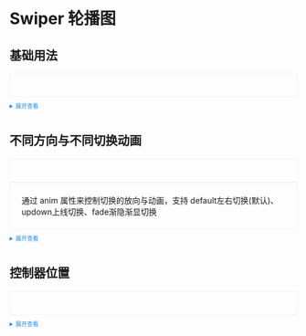 <!--
 * @Author: 申恒杰
 * @Date: 2023-02-08 19:27:33
 * @Description: 铁沸物
 * @FilePath: \tass-ui\docs\components\swiper\index.md
-->
<script setup>
import Default from './default.vue'
import Updown from './updown.vue'
import Address from './address.vue'
</script>
<style>
  .example{
      border: 1px solid #f5f5f5;
      border-radius: 5px;
      padding:20px
  }
  
  details > summary:first-of-type {
      font-size: 10px;
      padding: 8px 0;
      cursor: pointer;
      color: #1989fa;
  }
</style>
# Swiper 轮播图
## 基础用法
<div class='example'>
  <Default></Default>
</div>
<details>
<summary>展开查看</summary>

```vue
<template>
  <tass-carousel v-model="active1">
    <tass-carousel-item id="1">
      <div style="color: white;text-align: center;width:100%;height:300px;line-height:300px;background-color:#009688;">一</div>
    </tass-carousel-item>
    <tass-carousel-item id="2">
      <div style="color: white;text-align: center;width:100%;height:300px;line-height:300px;background-color:#5FB878;">二</div>
    </tass-carousel-item>
    <tass-carousel-item id="3">
      <div style="color: white;text-align: center;width:100%;height:300px;line-height:300px;background-color:#FFB800;">三</div>
    </tass-carousel-item>
    <tass-carousel-item id="4">
      <div style="color: white;text-align: center;width:100%;height:300px;line-height:300px;background-color:#FF5722;">四</div>
    </tass-carousel-item>
  </tass-carousel>
</template>

<script>
import { ref } from 'vue'

export default {
  setup() {

    const active1 = ref("1")

    return {
      active1
    }
  }
}
</script>

```
</details>

## 不同方向与不同切换动画
<div class='example'>
  <Updown style="width: 100%;"></Updown>
</div>
<div class=example>
通过 anim 属性来控制切换的放向与动画，支持 default左右切换(默认)、updown上线切换、fade渐隐渐显切换
</div>
<details>
<summary>展开查看</summary>

```vue
<template>
  <div style="display:flex;justify-content: space-around;flex-wrap:wrap;">
  <tass-carousel v-model="activeAnmi1" anim="updown" style="display:inline-block;width:32%;padding-right:10px" :autoplay="true">
    <tass-carousel-item id="1">
      <div style="color: white;text-align: center;width:100%;height:300px;line-height:300px;background-color:#009688;">一</div>
    </tass-carousel-item>
    <tass-carousel-item id="2">
      <div style="color: white;text-align: center;width:100%;height:300px;line-height:300px;background-color:#5FB878;">二</div>
    </tass-carousel-item>
    <tass-carousel-item id="3">
      <div style="color: white;text-align: center;width:100%;height:300px;line-height:300px;background-color:#FFB800;">三</div>
    </tass-carousel-item>
    <tass-carousel-item id="4">
      <div style="color: white;text-align: center;width:100%;height:300px;line-height:300px;background-color:#FF5722;">四</div>
    </tass-carousel-item>
  </tass-carousel>
  <tass-carousel v-model="activeAnmi2" style="width:32%">
    <tass-carousel-item id="1">
      <div style="color: white;text-align: center;width:100%;height:300px;line-height:300px;background-color:#009688;">一</div>
    </tass-carousel-item>
    <tass-carousel-item id="2">
      <div style="color: white;text-align: center;width:100%;height:300px;line-height:300px;background-color:#5FB878;">二</div>
    </tass-carousel-item>
    <tass-carousel-item id="3">
      <div style="color: white;text-align: center;width:100%;height:300px;line-height:300px;background-color:#FFB800;">三</div>
    </tass-carousel-item>
    <tass-carousel-item id="4">
      <div style="color: white;text-align: center;width:100%;height:300px;line-height:300px;background-color:#FF5722;">四</div>
    </tass-carousel-item>
  </tass-carousel>
  <tass-carousel v-model="activeAnmi3" anim="fade" style="width:32%;">
    <tass-carousel-item id="1">
      <div style="color: white;text-align: center;width:100%;height:300px;line-height:300px;background-color:#009688;">一</div>
    </tass-carousel-item>
    <tass-carousel-item id="2">
      <div style="color: white;text-align: center;width:100%;height:300px;line-height:300px;background-color:#5FB878;">二</div>
    </tass-carousel-item>
    <tass-carousel-item id="3">
      <div style="color: white;text-align: center;width:100%;height:300px;line-height:300px;background-color:#FFB800;">三</div>
    </tass-carousel-item>
    <tass-carousel-item id="4">
      <div style="color: white;text-align: center;width:100%;height:300px;line-height:300px;background-color:#FF5722;">四</div>
    </tass-carousel-item>
  </tass-carousel>
  </div>
</template>

<script>
import { ref } from 'vue'

export default {
  setup() {
    const activeAnmi1 = ref("1")
    const activeAnmi2 = ref("1")
    const activeAnmi3 = ref("1")
    return {
      activeAnmi1,activeAnmi2,activeAnmi3,activeAnmi4
    }
  }
}
</script>
```
</details>

## 控制器位置
<div class="example">
    <Address></Address>
</div>

<details>
<summary>展开查看</summary>

```vue
<template>
  <tass-carousel v-model="active3" indicator="outside">
    <tass-carousel-item id="1">
      <div style="color: white;text-align: center;width:100%;height:300px;line-height:300px;background-color:#009688;">条目一</div>
    </tass-carousel-item>
    <tass-carousel-item id="2">
      <div style="color: white;text-align: center;width:100%;height:300px;line-height:300px;background-color:#5FB878;">条目二</div>
    </tass-carousel-item>
    <tass-carousel-item id="3">
      <div style="color: white;text-align: center;width:100%;height:300px;line-height:300px;background-color:#FFB800;">条目三</div>
    </tass-carousel-item>
    <tass-carousel-item id="4">
      <div style="color: white;text-align: center;width:100%;height:300px;line-height:300px;background-color:#FF5722;">条目四</div>
    </tass-carousel-item>
  </tass-carousel>
</template>

<script>
import { ref } from 'vue'

export default {
  setup() {

    const active3 = ref("1")

    return {
      active3
    }
  }
}
</script>

```

</details>